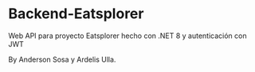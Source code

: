 # Backend-Eatsplorer

Web API para proyecto Eatsplorer hecho con .NET 8 y autenticación con JWT

By Anderson Sosa y Ardelis Ulla.
